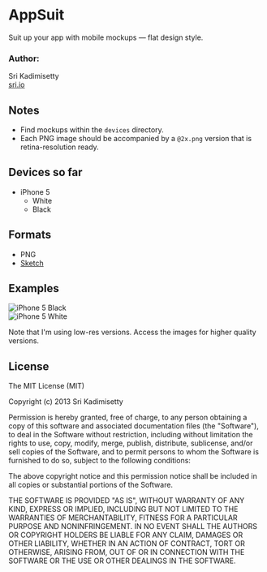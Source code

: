 # AppSuit
Suit up your app with mobile mockups — flat design style.

### Author:
Sri Kadimisetty    
[sri.io](http://sri.io)


## Notes
- Find mockups within the `devices` directory.
- Each PNG image should be accompanied by a `@2x.png` version that is retina-resolution ready.

## Devices so far
- iPhone 5
    - White
    - Black


## Formats
- PNG
- [Sketch](http://www.bohemiancoding.com/sketch/)


## Examples
![iPhone 5 Black](https://raw.github.com/kadimisetty/AppSuit/master/demo/Small%20iPhone%205%20Black.png)    
![iPhone 5 White](https://raw.github.com/kadimisetty/AppSuit/master/demo/Small%20iPhone%205%20White.png)

Note that I'm using low-res versions. Access the images for higher quality versions.


## License 
The MIT License (MIT)

Copyright (c) 2013 Sri Kadimisetty

Permission is hereby granted, free of charge, to any person obtaining a copy of
this software and associated documentation files (the "Software"), to deal in
the Software without restriction, including without limitation the rights to
use, copy, modify, merge, publish, distribute, sublicense, and/or sell copies of
the Software, and to permit persons to whom the Software is furnished to do so,
subject to the following conditions:

The above copyright notice and this permission notice shall be included in all
copies or substantial portions of the Software.

THE SOFTWARE IS PROVIDED "AS IS", WITHOUT WARRANTY OF ANY KIND, EXPRESS OR
IMPLIED, INCLUDING BUT NOT LIMITED TO THE WARRANTIES OF MERCHANTABILITY, FITNESS
FOR A PARTICULAR PURPOSE AND NONINFRINGEMENT. IN NO EVENT SHALL THE AUTHORS OR
COPYRIGHT HOLDERS BE LIABLE FOR ANY CLAIM, DAMAGES OR OTHER LIABILITY, WHETHER
IN AN ACTION OF CONTRACT, TORT OR OTHERWISE, ARISING FROM, OUT OF OR IN
CONNECTION WITH THE SOFTWARE OR THE USE OR OTHER DEALINGS IN THE SOFTWARE.
